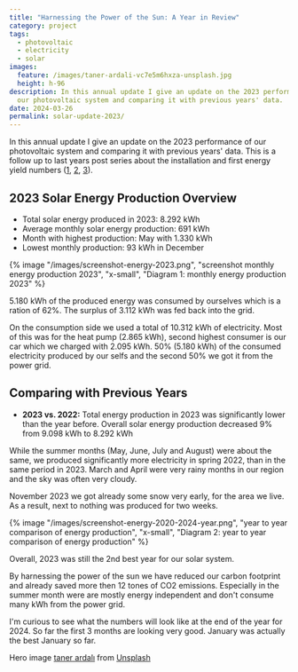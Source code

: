 ```yaml
---
title: "Harnessing the Power of the Sun: A Year in Review"
category: project
tags:
  - photovoltaic
  - electricity
  - solar
images:
  feature: /images/taner-ardali-vc7e5m6hxza-unsplash.jpg
  height: h-96
description: In this annual update I give an update on the 2023 performance of
  our photovoltaic system and comparing it with previous years' data.
date: 2024-03-26
permalink: solar-update-2023/
---
```

In this annual update I give an update on the 2023 performance of our photovoltaic system and comparing it with previous years' data. This is a follow up to last years post series about the installation and first energy yield numbers ([1](/our-own-electricity-1/), [2](/our-own-electricity-2/), [3](/our-own-electricity-3/)).

## 2023 Solar Energy Production Overview

* Total solar energy produced in 2023: 8.292 kWh
* Average monthly solar energy production: 691 kWh
* Month with highest production: May with 1.330 kWh
* Lowest monthly production: 93 kWh in December

{% image "/images/screenshot-energy-2023.png", "screenshot monthly energy production 2023", "x-small", "Diagram 1: monthly energy production 2023" %}

5.180 kWh of the produced energy was consumed by ourselves which is a ration of 62%. The surplus of 3.112 kWh was fed back into the grid.

On the consumption side we used a total of 10.312 kWh of electricity. Most of this was for the heat pump (2.865 kWh), second highest consumer is our car which we charged with 2.095 kWh. 50% (5.180 kWh) of the consumed electricity produced by our selfs and the second 50% we got it from the power grid.

## Comparing with Previous Years

* **2023 vs. 2022:** Total energy production in 2023 was significantly lower than the year before. Overall solar energy production decreased 9% from 9.098 kWh to 8.292 kWh

While the summer months (May, June, July and August) were about the same, we produced significantly more electricity in spring 2022, than in the same period in 2023. March and April were very rainy months in our region and the sky was often very cloudy. 

November 2023 we got already some snow very early, for the area we live. As a result, next to nothing was produced for two weeks.

{% image "/images/screenshot-energy-2020-2024-year.png", "year to year comparison of energy production", "x-small", "Diagram 2: year to year comparison of energy production" %}

Overall, 2023 was still the 2nd best year for our solar system.

By harnessing the power of the sun we have reduced our carbon footprint and already saved more then 12 tones of CO2 emissions. Especially in the summer month were are mostly energy independent and don't consume many kWh from the power grid.

I'm curious to see what the numbers will look like at the end of the year for 2024. So far the first 3 months are looking very good. January was actually the best January so far.

Hero image [taner ardalı](https://unsplash.com/de/@tanerardali) from [Unsplash](https://unsplash.com/de/fotos/blaues-kabelgebundenes-elektronisches-gerat-auf-weiss-gestrichener-wand-montiert-vc7e5M6HXzA)